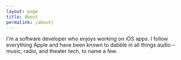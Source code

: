 ```yaml
---
layout: page
title: About
permalink: /about/
---
```

I'm a software developer who enjoys working on iOS apps. I follow everything Apple and have been known to dabble in all things audio – music, radio, and theater tech, to name a few. 